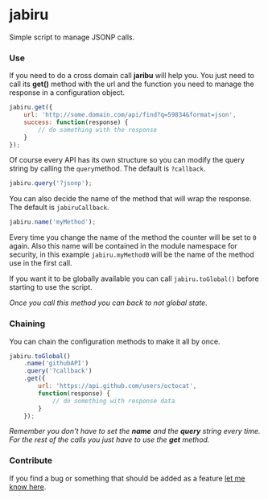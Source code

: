 # jabiru

Simple script to manage JSONP calls.


### Use

If you need to do a cross domain call **jaribu** will help you. You just need to call its **get()** method with the url and the function you need to manage the response in a configuration object.

```js
jabiru.get({
    url: 'http://some.domain.com/api/find?q=59834&format=json',
    success: function(response) {
        // do something with the response
    }
});
```

Of course every API has its own structure so you can modify the query string by calling the ```query```method. The default is ```?callback```.

```js
jabiru.query('?jsonp');
```

You can also decide the name of the method that will wrap the response. The default is ```jabiruCallback```.

```js
jabiru.name('myMethod');
```

Every time you change the name of the method the counter will be set to ```0``` again. Also this name will be contained in the module namespace for security, in this example ```jabiru.myMethod0``` will be the name of the method use in the first call.

If you want it to be globally available you can call ```jabiru.toGlobal()``` before starting to use the script.

*Once you call this method you can back to not global state.*

### Chaining

You can chain the configuration methods to make it all by once.

```js
jabiru.toGlobal()
    .name('githubAPI')
    .query('?callback')
    .get({
        url: 'https://api.github.com/users/octocat',
        function(response) {
            // do something with response data
        }
    });
```

*Remember you don't have to set the **name** and the **query** string every time. For the rest of the calls you just have to use the **get** method.*


### Contribute

If you find a bug or something that should be added as a feature <a href="https://github.com/jeremenichelli/jabiru/issues">let me know here</a>.
